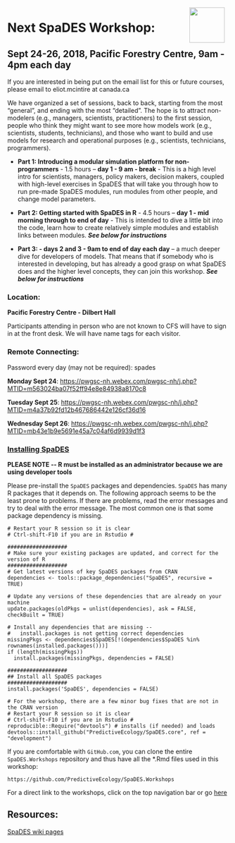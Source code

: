 <img align="right" width="80" vspace="10" hspace="10" src="https://github.com/PredictiveEcology/SpaDES/raw/master/docs/images/SpaDES.png">

# Next SpaDES Workshop:

## Sept 24-26, 2018, Pacific Forestry Centre, 9am - 4pm each day

If you are interested in being put on the email list for this or future courses, please email to eliot.mcintire at canada.ca

We have organized a set of sessions, back to back, starting from the most “general”, and ending with the most “detailed”. The hope is to attract non-modelers (e.g., managers, scientists, practitioners) to the first session, people who think they might want to see more how models work (e.g., scientists, students, technicians), and those who want to build and use models for research and operational purposes (e.g., scientists, technicians, programmers).

- **Part 1: Introducing a modular simulation platform for non-programmers** - 1.5 hours – **day 1 - 9 am - break** - This is a high level intro for scientists, managers, policy makers, decision makers, coupled with high-level exercises in SpaDES that will take you through how to run pre-made SpaDES modules, run modules from other people, and change model parameters.

- **Part 2: Getting started with SpaDES in R** - 4.5 hours – **day 1 - mid morning through to end of day** - This is intended to dive a little bit into the code, learn how to create relatively simple modules and establish links between modules. ***See below for instructions***

- **Part 3:  - days 2 and 3 - 9am to end of day each day** – a much deeper dive for developers of models. That means that if somebody who is interested in developing, but has already a good grasp on what SpaDES does and the higher level concepts, they can join this workshop.  ***See below for instructions***


### Location:

**Pacific Forestry Centre - Dilbert Hall**

Participants attending in person who are not known to CFS will have to sign in at the front desk. We will have name tags for each visitor.

### Remote Connecting:

Password every day (may not be required): spades

**Monday Sept 24**: 
https://pwgsc-nh.webex.com/pwgsc-nh/j.php?MTID=m563024ba07f52ff94e8e84938a8170c8  

**Tuesday Sept 25**: 
https://pwgsc-nh.webex.com/pwgsc-nh/j.php?MTID=m4a37b92fd12b467686442e126cf36d16  

**Wednesday Sept 26**: 
https://pwgsc-nh.webex.com/pwgsc-nh/j.php?MTID=mb43e1b9e5691e45a7c04af6d9939d1f3  



### [Installing SpaDES](articles/index.html)

**PLEASE NOTE -- R must be installed as an administrator because we are using developer tools**

Please pre-install the `SpaDES` packages and dependencies. `SpaDES` has many R packages that it depends on. The following approach seems to be the least prone to problems. If there are problems, read the error messages and try to deal with the error message. The most common one is that some package dependency is missing. 


```
# Restart your R session so it is clear
# Ctrl-shift-F10 if you are in Rstudio #

###################
# Make sure your existing packages are updated, and correct for the version of R
###################
# Get latest versions of key SpaDES packages from CRAN
dependencies <- tools::package_dependencies("SpaDES", recursive = TRUE)

# Update any versions of these dependencies that are already on your machine
update.packages(oldPkgs = unlist(dependencies), ask = FALSE, checkBuilt = TRUE) 

# Install any dependencies that are missing -- 
#   install.packages is not getting correct dependencies
missingPkgs <- dependencies$SpaDES[!(dependencies$SpaDES %in% rownames(installed.packages()))]
if (length(missingPkgs))
  install.packages(missingPkgs, dependencies = FALSE)

###################
## Install all SpaDES packages 
###################
install.packages('SpaDES', dependencies = FALSE)

# For the workshop, there are a few minor bug fixes that are not in the CRAN version
# Restart your R session so it is clear
# Ctrl-shift-F10 if you are in Rstudio #
reproducible::Require("devtools") # installs (if needed) and loads
devtools::install_github("PredictiveEcology/SpaDES.core", ref = "development")

```

If you are comfortable with `GitHub.com`, you can clone the entire `SpaDES.Workshops` repository and thus have all the *.Rmd files used in this workshop:

`https://github.com/PredictiveEcology/SpaDES.Workshops`

For a direct link to the workshops, click on the top navigation bar or go [here](http://spades-workshops.predictiveecology.org/)

## Resources:

[SpaDES wiki pages](https://github.com/PredictiveEcology/SpaDES/wiki)
